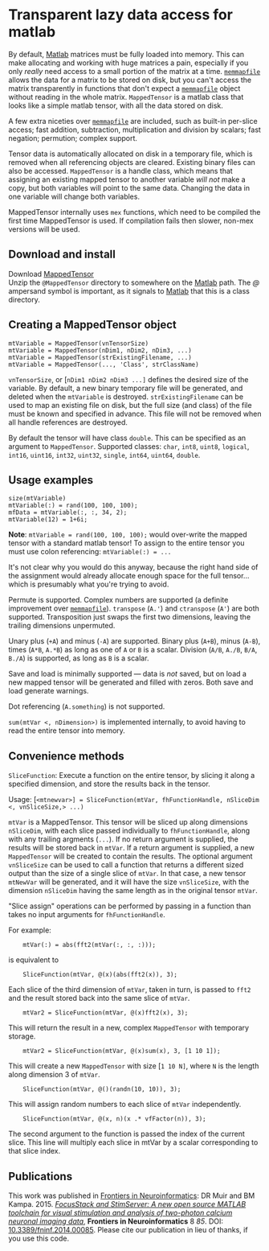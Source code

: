 # Transparent lazy data access for matlab

By default, [Matlab][1] matrices must be fully loaded into memory. This can make allocating and working with
huge matrices a pain, especially if you only _really_ need access to a small portion of the matrix at a time.
[`memmapfile`][2] allows the data for a matrix to be stored on disk, but you can't access the matrix transparently
in functions that don't expect a [`memmapfile`][2] object without reading in the whole matrix. `MappedTensor` is
a matlab class that looks like a simple matlab tensor, with all the data stored on disk.

A few extra niceties over [`memmapfile`][2] are included, such as built-in per-slice access; fast addition,
subtraction, multiplication and division by scalars; fast negation; permution; complex support.

Tensor data is automatically allocated on disk in a temporary file, which is removed when all referencing
objects are cleared. Existing binary files can also be accessed. `MappedTensor` is a handle class, which means
that assigning an existing mapped tensor to another variable _will not_ make a copy, but both variables will point
to the same data. Changing the data in one variable will change both variables.

MappedTensor internally uses `mex` functions, which need to be compiled the first time MappedTensor is used. If
compilation fails then slower, non-mex versions will be used.

## Download and install

Download [MappedTensor][3]  
Unzip the `@MappedTensor` directory to somewhere on the [Matlab][1] path. The *@* ampersand symbol is important,
as it signals to [Matlab][2] that this is a class directory.

## Creating a MappedTensor object

    mtVariable = MappedTensor(vnTensorSize)
    mtVariable = MappedTensor(nDim1, nDim2, nDim3, ...)
    mtVariable = MappedTensor(strExistingFilename, ...)
    mtVariable = MappedTensor(..., 'Class', strClassName)

`vnTensorSize`, or [`nDim1 nDim2 nDim3 ...]` defines the desired size of the variable. By default, a new binary
temporary file will be generated, and deleted when the `mtVariable` is destroyed. `strExistingFilename` can be
used to map an existing file on disk, but the full size (and class) of the file must be known and specified in
advance. This file will not be removed when all handle references are destroyed.

By default the tensor will have class `double`. This can be specified as an argument to `MappedTensor`. Supported
classes: `char`, `int8`, `uint8`, `logical`, `int16`, `uint16`, `int32`, `uint32`, `single`, `int64`, `uint64`, `double`.

## Usage examples

    size(mtVariable)
    mtVariable(:) = rand(100, 100, 100);
    mfData = mtVariable(:, :, 34, 2);
    mtVariable(12) = 1+6i;

**Note**: `mtVariable = rand(100, 100, 100);` would over-write the mapped tensor with a standard matlab tensor!
To assign to the entire tensor you must use colon referencing: `mtVariable(:) = ...`

It's not clear why you would do this anyway, because the right hand side of the assignment would already allocate
enough space for the full tensor... which is presumably what you're trying to avoid.

Permute is supported. Complex numbers are supported (a definite improvement over [`memmapfile`][2]). `transpose`
(`A.'`) and `ctranspose` (`A'`) are both supported. Transposition just swaps the first two dimensions, leaving
the trailing dimensions unpermuted.

Unary plus (`+A`) and minus (`-A`) are supported. Binary plus (`A+B`), minus (`A-B`), times (`A*B`, `A.*B`) as
long as one of `A` or `B` is a scalar. Division (`A/B`, `A./B`, `B/A`, `B./A`) is supported, as long as `B` is a scalar.

Save and load is minimally supported — data is _not_ saved, but on load a new mapped tensor will be generated and
filled with zeros. Both save and load generate warnings.

Dot referencing (`A.something`) is not supported.

`sum(mtVar <, nDimension>)` is implemented internally, to avoid having to read the entire tensor into memory.

## Convenience methods

`SliceFunction`: Execute a function on the entire tensor, by slicing it along a specified dimension, and store the
results back in the tensor.

Usage: [`<mtnewvar>] = SliceFunction(mtVar, fhFunctionHandle, nSliceDim <, vnSliceSize,> ...)`

`mtVar` is a MappedTensor. This tensor will be sliced up along dimensions `nSliceDim`, with each slice passed
individually to `fhFunctionHandle`, along with any trailing argments (`...`). If no return argument is supplied, the
results will be stored back in `mtVar`. If a return argument is supplied, a new `MappedTensor` will be created to
contain the results. The optional argument `vnSliceSize` can be used to call a function that returns a different sized
output than the size of a single slice of `mtVar`. In that case, a new tensor `mtNewVar` will be generated, and it
will have the size `vnSliceSize`, with the dimension `nSliceDim` having the same length as in the original tensor `mtVar`.

"Slice assign" operations can be performed by passing in a function than takes no input arguments for `fhFunctionHandle`.

For example:

    	mtVar(:) = abs(fft2(mtVar(:, :, :)));

is equivalent to

    	SliceFunction(mtVar, @(x)(abs(fft2(x)), 3);

Each slice of the third dimension of `mtVar`, taken in turn, is passed to `fft2` and the result stored back into the
same slice of `mtVar`.

    	mtVar2 = SliceFunction(mtVar, @(x)fft2(x), 3);

This will return the result in a new, complex `MappedTensor` with temporary storage.

    	mtVar2 = SliceFunction(mtVar, @(x)sum(x), 3, [1 10 1]);

This will create a new `MappedTensor` with size [`1 10 N]`, where `N` is the length along dimension 3 of `mtVar`.

    	SliceFunction(mtVar, @()(randn(10, 10)), 3);

This will assign random numbers to each slice of `mtVar` independently.

    	SliceFunction(mtVar, @(x, n)(x .* vfFactor(n)), 3);

The second argument to the function is passed the index of the current slice. This line will multiply each slice in
mtVar by a scalar corresponding to that slice index.

## Publications

This work was published in [Frontiers in Neuroinformatics][4]: DR Muir and BM Kampa. 2015. [_FocusStack and StimServer:
A new open source MATLAB toolchain for visual stimulation and analysis of two-photon calcium neuronal imaging data_][5],
**Frontiers in Neuroinformatics** 8 _85_. DOI: [10.3389/fninf.2014.00085](http://dx.doi.org/10.3389/fninf.2014.00085).
Please cite our publication in lieu of thanks, if you use this code.

[1]: http://www.mathworks.com
[2]: http://www.mathworks.com/help/techdoc/ref/memmapfile.html
[3]: /resources/code/MappedTensor.zip
[4]: http://www.frontiersin.org/neuroinformatics
[5]: http://dx.doi.org/10.3389/fninf.2014.00085
